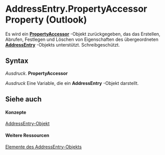 
# AddressEntry.PropertyAccessor Property (Outlook)

Es wird ein  **[PropertyAccessor](2fc91e13-703c-3ec9-9066-ffee7144306c.md)** -Objekt zurückgegeben, das das Erstellen, Abrufen, Festlegen und Löschen von Eigenschaften des übergeordneten **[AddressEntry](d4a0a85e-8bab-bc56-57bc-d70c3c570c8e.md)** -Objekts unterstützt. Schreibgeschützt.


## Syntax

 _Ausdruck_. **PropertyAccessor**

 _Ausdruck_ Eine Variable, die ein **AddressEntry** -Objekt darstellt.


## Siehe auch


#### Konzepte


[AddressEntry-Objekt](d4a0a85e-8bab-bc56-57bc-d70c3c570c8e.md)
#### Weitere Ressourcen


[Elemente des AddressEntry-Objekts](http://msdn.microsoft.com/library/74c88069-aec4-952b-556f-03873fbb488b%28Office.15%29.aspx)